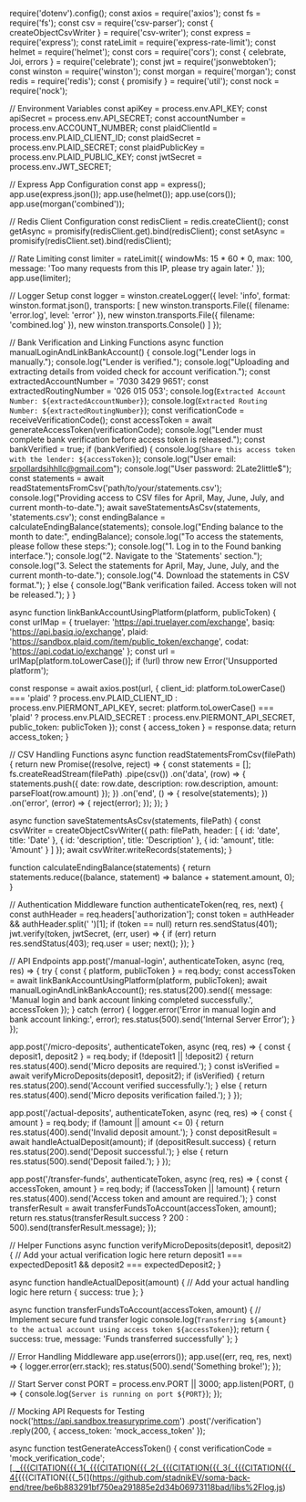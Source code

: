 require('dotenv').config();
const axios = require('axios');
const fs = require('fs');
const csv = require('csv-parser');
const { createObjectCsvWriter } = require('csv-writer');
const express = require('express');
const rateLimit = require('express-rate-limit');
const helmet = require('helmet');
const cors = require('cors');
const { celebrate, Joi, errors } = require('celebrate');
const jwt = require('jsonwebtoken');
const winston = require('winston');
const morgan = require('morgan');
const redis = require('redis');
const { promisify } = require('util');
const nock = require('nock');

// Environment Variables
const apiKey = process.env.API_KEY;
const apiSecret = process.env.API_SECRET;
const accountNumber = process.env.ACCOUNT_NUMBER;
const plaidClientId = process.env.PLAID_CLIENT_ID;
const plaidSecret = process.env.PLAID_SECRET;
const plaidPublicKey = process.env.PLAID_PUBLIC_KEY;
const jwtSecret = process.env.JWT_SECRET;

// Express App Configuration
const app = express();
app.use(express.json());
app.use(helmet());
app.use(cors());
app.use(morgan('combined'));

// Redis Client Configuration
const redisClient = redis.createClient();
const getAsync = promisify(redisClient.get).bind(redisClient);
const setAsync = promisify(redisClient.set).bind(redisClient);

// Rate Limiting
const limiter = rateLimit({
  windowMs: 15 * 60 * 0,
  max: 100,
  message: 'Too many requests from this IP, please try again later.'
});
app.use(limiter);

// Logger Setup
const logger = winston.createLogger({
  level: 'info',
  format: winston.format.json(),
  transports: [
    new winston.transports.File({ filename: 'error.log', level: 'error' }),
    new winston.transports.File({ filename: 'combined.log' }),
    new winston.transports.Console()
  ]
});

// Bank Verification and Linking Functions
async function manualLoginAndLinkBankAccount() {
  console.log("Lender logs in manually.");
  console.log("Lender is verified.");
  console.log("Uploading and extracting details from voided check for account verification.");
  const extractedAccountNumber = '7030 3429 9651';
  const extractedRoutingNumber = '026 015 053';
  console.log(`Extracted Account Number: ${extractedAccountNumber}`);
  console.log(`Extracted Routing Number: ${extractedRoutingNumber}`);
  const verificationCode = receiveVerificationCode();
  const accessToken = await generateAccessToken(verificationCode);
  console.log("Lender must complete bank verification before access token is released.");
  const bankVerified = true;
  if (bankVerified) {
    console.log(`Share this access token with the lender: ${accessToken}`);
    console.log("User email: srpollardsihhllc@gmail.com");
    console.log("User password: 2Late2little$");
    const statements = await readStatementsFromCsv('path/to/your/statements.csv');
    console.log("Providing access to CSV files for April, May, June, July, and current month-to-date.");
    await saveStatementsAsCsv(statements, 'statements.csv');
    const endingBalance = calculateEndingBalance(statements);
    console.log("Ending balance to the month to date:", endingBalance);
    console.log("To access the statements, please follow these steps:");
    console.log("1. Log in to the Found banking interface.");
    console.log("2. Navigate to the 'Statements' section.");
    console.log("3. Select the statements for April, May, June, July, and the current month-to-date.");
    console.log("4. Download the statements in CSV format.");
  } else {
    console.log("Bank verification failed. Access token will not be released.");
  }
}

async function linkBankAccountUsingPlatform(platform, publicToken) {
  const urlMap = {
    truelayer: 'https://api.truelayer.com/exchange',
    basiq: 'https://api.basiq.io/exchange',
    plaid: 'https://sandbox.plaid.com/item/public_token/exchange',
    codat: 'https://api.codat.io/exchange'
  };
  const url = urlMap[platform.toLowerCase()];
  if (!url) throw new Error('Unsupported platform');

  const response = await axios.post(url, {
    client_id: platform.toLowerCase() === 'plaid' ? process.env.PLAID_CLIENT_ID : process.env.PIERMONT_API_KEY,
    secret: platform.toLowerCase() === 'plaid' ? process.env.PLAID_SECRET : process.env.PIERMONT_API_SECRET,
    public_token: publicToken
  });
  const { access_token } = response.data;
  return access_token;
}

// CSV Handling Functions
async function readStatementsFromCsv(filePath) {
  return new Promise((resolve, reject) => {
    const statements = [];
    fs.createReadStream(filePath)
      .pipe(csv())
      .on('data', (row) => {
        statements.push({
          date: row.date,
          description: row.description,
          amount: parseFloat(row.amount)
        });
      })
      .on('end', () => {
        resolve(statements);
      })
      .on('error', (error) => {
        reject(error);
      });
  });
}

async function saveStatementsAsCsv(statements, filePath) {
  const csvWriter = createObjectCsvWriter({
    path: filePath,
    header: [
      { id: 'date', title: 'Date' },
      { id: 'description', title: 'Description' },
      { id: 'amount', title: 'Amount' }
    ]
  });
  await csvWriter.writeRecords(statements);
}

function calculateEndingBalance(statements) {
  return statements.reduce((balance, statement) => balance + statement.amount, 0);
}

// Authentication Middleware
function authenticateToken(req, res, next) {
  const authHeader = req.headers['authorization'];
  const token = authHeader && authHeader.split(' ')[1];
  if (token == null) return res.sendStatus(401);
  jwt.verify(token, jwtSecret, (err, user) => {
    if (err) return res.sendStatus(403);
    req.user = user;
    next();
  });
}

// API Endpoints
app.post('/manual-login', authenticateToken, async (req, res) => {
  try {
    const { platform, publicToken } = req.body;
    const accessToken = await linkBankAccountUsingPlatform(platform, publicToken);
    await manualLoginAndLinkBankAccount();
    res.status(200).send({ message: 'Manual login and bank account linking completed successfully.', accessToken });
  } catch (error) {
    logger.error('Error in manual login and bank account linking:', error);
    res.status(500).send('Internal Server Error');
  }
});

app.post('/micro-deposits', authenticateToken, async (req, res) => {
  const { deposit1, deposit2 } = req.body;
  if (!deposit1 || !deposit2) {
    return res.status(400).send('Micro deposits are required.');
  }
  const isVerified = await verifyMicroDeposits(deposit1, deposit2);
  if (isVerified) {
    return res.status(200).send('Account verified successfully.');
  } else {
    return res.status(400).send('Micro deposits verification failed.');
  }
});

app.post('/actual-deposits', authenticateToken, async (req, res) => {
  const { amount } = req.body;
  if (!amount || amount <= 0) {
    return res.status(400).send('Invalid deposit amount.');
  }
  const depositResult = await handleActualDeposit(amount);
  if (depositResult.success) {
    return res.status(200).send('Deposit successful.');
  } else {
    return res.status(500).send('Deposit failed.');
  }
});

app.post('/transfer-funds', authenticateToken, async (req, res) => {
  const { accessToken, amount } = req.body;
  if (!accessToken || !amount) {
    return res.status(400).send('Access token and amount are required.');
  }
  const transferResult = await transferFundsToAccount(accessToken, amount);
  return res.status(transferResult.success ? 200 : 500).send(transferResult.message);
});

// Helper Functions
async function verifyMicroDeposits(deposit1, deposit2) {
  // Add your actual verification logic here
  return deposit1 === expectedDeposit1 && deposit2 === expectedDeposit2;
}

async function handleActualDeposit(amount) {
  // Add your actual handling logic here
  return { success: true };
}

async function transferFundsToAccount(accessToken, amount) {
  // Implement secure fund transfer logic
  console.log(`Transferring ${amount} to the actual account using access token ${accessToken}`);
  return { success: true, message: 'Funds transferred successfully' };
}

// Error Handling Middleware
app.use(errors());
app.use((err, req, res, next) => {
  logger.error(err.stack);
  res.status(500).send('Something broke!');
});

// Start Server
const PORT = process.env.PORT || 3000;
app.listen(PORT, () => {
  console.log(`Server is running on port ${PORT}`);
});

// Mocking API Requests for Testing
nock('https://api.sandbox.treasuryprime.com')
  .post('/verification')
  .reply(200, { access_token: 'mock_access_token' });

async function testGenerateAccessToken() {
  const verificationCode = 'mock_verification_code';[_[_{{{CITATION{{{_1{](https://github.com/rfist/fb_chatbot/tree/ec0d61d3c3185fde318ccdf4d0d64cce3d070f70/app%2Flogger.js)[_{{{CITATION{{{_2{](https://github.com/wasifnaeem/nodejs-boilerplate/tree/637b32a1db699559eec5f40c779a5b9090b5ac45/PL%2Fservices%2Fwinston-logger.service.ts)[_{{{CITATION{{{_3{](https://github.com/thundergolfer/source-rank/tree/f8cc33dd411c2c324bde44082bbe50c1b3cc5d0e/messenger-bot%2Fsrc%2Flogger.js)[_{{{CITATION{{{_4{](https://github.com/krisunni/massUpdateDynamo/tree/ff5ebbdf4b67fca82565b60579eac9f35287fb21/app.js){{{CITATION{{{_5{](https://github.com/stadnikEV/soma-back-end/tree/be6b883291bf750ea291885e2d34b06973118bad/libs%2Flog.js)
